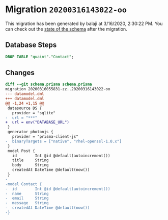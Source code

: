 # Migration `20200316143022-oo`

This migration has been generated by balaji at 3/16/2020, 2:30:22 PM.
You can check out the [state of the schema](./schema.prisma) after the migration.

## Database Steps

```sql
DROP TABLE "quaint"."Contact";
```

## Changes

```diff
diff --git schema.prisma schema.prisma
migration 20200316055831-zz..20200316143022-oo
--- datamodel.dml
+++ datamodel.dml
@@ -1,24 +1,15 @@
 datasource DS {
   provider = "sqlite"
-  url = "***"
+  url = env("DATABASE_URL")
 }
 generator photonjs {
   provider = "prisma-client-js"
-  binaryTargets = ["native", "rhel-openssl-1.0.x"]
 }
 model Post {
   id        Int @id @default(autoincrement())
   title     String
   body      String
   createdAt DateTime @default(now())
 }
-
-model Contact {
-  id        Int @id @default(autoincrement())
-  name      String
-  email     String
-  message   String
-  createdAt DateTime @default(now())
-}
```


